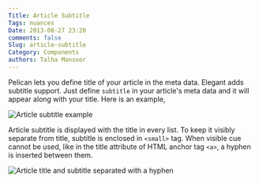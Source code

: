 ```yaml
---
Title: Article Subtitle
Tags: nuances
Date: 2013-08-27 23:20
comments: false
Slug: article-subtitle
Category: Components
authors: Talha Mansoor
---
```


Pelican lets you define title of your article in the meta data. Elegant adds
subtitle support. Just define `subtitle` in your article's meta data and it
will appear along with your title. Here is an example,

![Article subtitle
example]({static}/images/elegant-theme_article-subtitle.png)

Article subtitle is displayed with the title in every list. To keep it visibly
separate from title, subtitle is enclosed in `<small>` tag. When visible cue
cannot be used, like in the title attribute of HTML anchor tag `<a>`, a hyphen
is inserted between them.

![Article title and subtitle separated with a
hyphen]({static}/images/elegant-theme_article-subtitle-hyphen.png)
